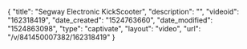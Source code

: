{
    "title": "Segway Electronic KickScooter",
    "description": "",
    "videoid": "162318419",
    "date_created": "1524763660",
    "date_modified": "1524863098",
    "type": "captivate",
    "layout": "video",
    "url": "\/v\/841450007382\/162318419"
}